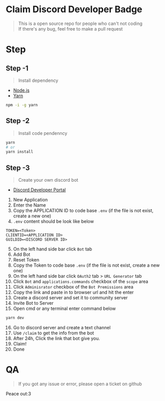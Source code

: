 # Claim Discord Developer Badge
> This is a open source repo for people who can't not coding  
> If there's any bug, feel free to make a pull request  


# Step
## Step -1
> Install dependency
- [Node.js](https://nodejs.org/en/)
- [Yarn](https://yarnpkg.com/getting-started/install)
```bash
npm -i -g yarn
```
## Step -2
> Install code pendenncy
```bash
yarn  
# or  
yarn install
```

## Step -3
> Create your own discord bot
- [Discord Developer Portal](https://discord.com/developers/applications)
1. New Application
2. Enter the Name
3. Copy the APPLICATION ID to code base `.env` (if the file is not exist, create a new one) 
4. `.env` content should be look like below
```
TOKEN=<Token>
CLIENTID=<APPLICATION ID>
GUILDID=<DISCORD SERVER ID>
```
5. On the left hand side bar click `Bot` tab
6. Add Bot
7. Reset Token
8. Copy the Token to code base `.env` (if the file is not exist, create a new one)
9. On the left hand side bar click `OAuth2` tab > `URL Generator` tab
10. Click `Bot` and `applications.commands` checkbox of the `scope` area
11. Click `Adminisrator` checkbox of the `Bot Premissions` area
12. Copy the link and paste in to browser url and hit the enter
13. Create a discord server and set it to community server
14. Invite Bot to Server
15. Open cmd or any terminal enter command below
```bash
yarn dev
```
16. Go to discord server and create a text channel
17. Use `/claim` to get the info from the bot
18. After 24h, Click the link that bot give you.
19. Claim!
20. Done

# QA
> If you got any issue or error, please open a ticket on github

Peace out:3